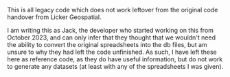 This is all legacy code which does not work leftover from the original code handover from Licker Geospatial.

I am writing this as Jack, the developer who started working on this from October 2023, and can only infer that they 
thought that we wouldn't need the ability to convert the original spreadsheets into the db files, but am unsure to why
they had left the code unfinished.  As such, I have left these here as reference code, as they do have useful 
information, but do not work to generate any datasets (at least with any of the spreadsheets I was given).